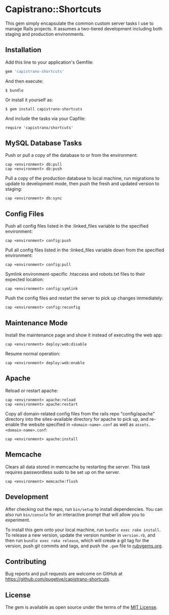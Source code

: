 # Capistrano::Shortcuts

This gem simply encapsulate the common custom server tasks I use to manage Rails projects. It assumes a two-tiered development including both staging and production environments.


## Installation

Add this line to your application's Gemfile:

```ruby
gem 'capistrano-shortcuts'
```


And then execute:

    $ bundle

Or install it yourself as:

    $ gem install capistrano-shortcuts


And include the tasks via your Capfile:

    require 'capistrano/shortcuts'


## MySQL Database Tasks

Push or pull a copy of the database to or from the environment:

    cap <environment> db:pull
    cap <environment> db:push

Pull a copy of the production database to local machine, run migrations to update to development mode, then push the fresh and updated version to staging:

    cap <environment> db:sync

## Config Files

Push all config files listed in the :linked_files variable to the specified environment:

    cap <environment> config:push


Pull all config files listed in the :linked_files variable down from the specified environment:

    cap <environment> config:pull


Symlink environment-specific .htaccess and robots.txt files to their expected location:

    cap <environment> config:symlink


Push the config files and restart the server to pick up changes immediately:

    cap <environment> config:reconfig


## Maintenance Mode

Install the maintenance page and show it instead of executing the web app:

    cap <environment> deploy:web:disable


Resume normal operation:

    cap <environment> deploy:web:enable


## Apache

Reload or restart apache:

    cap <environment> apache:reload
    cap <environment> apache:restart

Copy all domain-related config files from the rails repo "config/apache" directory into the sites-available directory for apache to pick up, and re-enable the website specified in <code>&lt;domain-name&gt;.conf</code> as well as <code>assets.&lt;domain-name&gt;.conf</code>:

    cap <environment> apache:install

## Memcache

Clears all data stored in memcache by restarting the server. This task requires passwordless sudo to be set up on the server.

    cap <environment> memcache:flush

## Development

After checking out the repo, run `bin/setup` to install dependencies. You can also run `bin/console` for an interactive prompt that will allow you to experiment.

To install this gem onto your local machine, run `bundle exec rake install`. To release a new version, update the version number in `version.rb`, and then run `bundle exec rake release`, which will create a git tag for the version, push git commits and tags, and push the `.gem` file to [rubygems.org](https://rubygems.org).

## Contributing

Bug reports and pull requests are welcome on GitHub at https://github.com/pugetive/capistrano-shortcuts.

## License

The gem is available as open source under the terms of the [MIT License](https://opensource.org/licenses/MIT).
